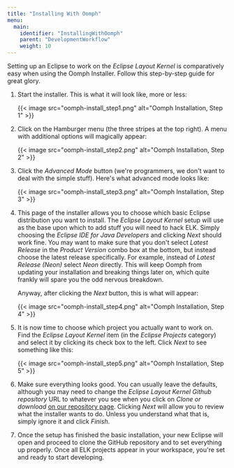```yaml
---
title: "Installing With Oomph"
menu:
  main:
    identifier: "InstallingWithOomph"
    parent: "DevelopmentWorkflow"
    weight: 10
---
```


Setting up an Eclipse to work on the _Eclipse Layout Kernel_ is comparatively easy when using the Oomph Installer. Follow this step-by-step guide for great glory.

1. Start the installer. This is what it will look like, more or less:

    {{< image src="oomph-install_step1.png" alt="Oomph Installation, Step 1" >}}

1. Click on the Hamburger menu (the three stripes at the top right). A menu with additional options will magically appear:

    {{< image src="oomph-install_step2.png" alt="Oomph Installation, Step 2" >}}

1. Click the _Advanced Mode_ button (we're programmers, we don't want to deal with the simple stuff). Here's what advanced mode looks like:

    {{< image src="oomph-install_step3.png" alt="Oomph Installation, Step 3" >}}

1. This page of the installer allows you to choose which basic Eclipse distribution you want to install. The _Eclipse Layout Kernel_ setup will use as the base upon which to add stuff you will need to hack ELK. Simply choosing the _Eclipse IDE for Java Developers_ and clicking _Next_ should work fine. You may want to make sure that you don't select _Latest Release_ in the _Product Version_ combo box at the bottom, but instead choose the latest release specifically. For example, instead of _Latest Release (Neon)_ select _Neon_ directly. This will keep Oomph from updating your installation and breaking things later on, which quite frankly will spare you the odd nervous breakdown.

    Anyway, after clicking the _Next_ button, this is what will appear:

    {{< image src="oomph-install_step4.png" alt="Oomph Installation, Step 4" >}}

1. It is now time to choose which project you actually want to work on. Find the _Eclipse Layout Kernel_ item (in the _Eclipse Projects_ category) and select it by clicking its check box to the left. Click _Next_ to see something like this:

    {{< image src="oomph-install_step5.png" alt="Oomph Installation, Step 5" >}}

1. Make sure everything looks good. You can usually leave the defaults, although you may need to change the _Eclipse Layout Kernel Github repository_ URL to whatever you see when you click on _Clone or download_ [on our repository page](https://github.com/eclipse/elk). Clicking _Next_ will allow you to review what the installer wants to do. Unless you understand what that is, simply ignore it and click _Finish_.

1. Once the setup has finished the basic installation, your new Eclipse will open and proceed to clone the GitHub repository and to set everything up properly. Once all ELK projects appear in your workspace, you're set and ready to start developing.
